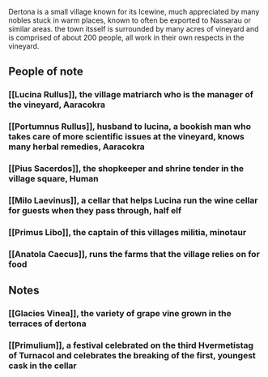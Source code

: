 Dertona is a small village known for its Icewine, much appreciated by many nobles stuck in warm places, known to often be exported to Nassarau or similar areas. the town itsself is surrounded by many acres of vineyard and is comprised of about 200 people, all work in their own respects in the vineyard. 
## People of note
### [[Lucina Rullus]], the village matriarch who is the manager of the vineyard, Aaracokra
### [[Portumnus Rullus]], husband to lucina, a bookish man who takes care of more scientific issues at the vineyard, knows many herbal remedies, Aaracokra
### [[Pius Sacerdos]], the shopkeeper and shrine tender in the village square, Human
### [[Milo Laevinus]], a cellar that helps Lucina run the wine cellar for guests when they pass through, half elf
### [[Primus Libo]], the captain of this villages militia, minotaur

### [[Anatola Caecus]], runs the farms that the village relies on for food

## Notes
### [[Glacies Vinea]], the variety of grape vine grown in the terraces of dertona
### [[Primulium]], a festival celebrated on the third Hvermetistag of Turnacol and celebrates the breaking of the first, youngest cask in the cellar